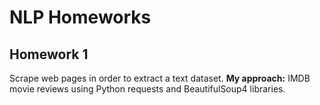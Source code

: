 # NLP Homeworks
## Homework 1
Scrape web pages in order to extract a text dataset.
<b>My approach:</b> IMDB movie reviews using Python requests and BeautifulSoup4 libraries.